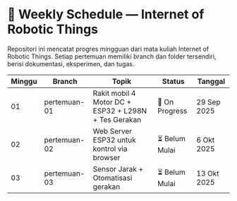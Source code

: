 # 📅 Weekly Schedule — Internet of Robotic Things

Repositori ini mencatat progres mingguan dari mata kuliah Internet of Robotic Things. Setiap pertemuan memiliki branch dan folder tersendiri, berisi dokumentasi, eksperimen, dan tugas.

| Minggu | Branch         | Topik                                                  | Status        | Tanggal     |
|--------|----------------|--------------------------------------------------------|---------------|-------------|
| 01     | pertemuan-01   | Rakit mobil 4 Motor DC + ESP32 + L298N + Tes Gerakan   | 🔄 On Progress | 29 Sep 2025 |
| 02     | pertemuan-02   | Web Server ESP32 untuk kontrol via browser                   | ⏳ Belum Mulai | 6 Okt 2025  |
| 03     | pertemuan-03   | Sensor Jarak + Otomatisasi gerakan             | ⏳ Belum Mulai | 13 Okt 2025 |
